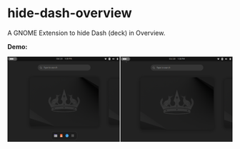 # hide-dash-overview

A GNOME Extension to hide Dash (deck) in Overview.

**Demo:**

![hide-dash-overview demo](./demo.png)
